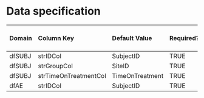 # Data specification

|**Domain** |**Column Key**        |**Default Value** |**Required?** |**Require Unique Values?** |
|:----------|:---------------------|:-----------------|:-------------|:--------------------------|
|dfSUBJ     |strIDCol              |SubjectID         |TRUE          |TRUE                       |
|dfSUBJ     |strGroupCol           |SiteID            |TRUE          |FALSE                      |
|dfSUBJ     |strTimeOnTreatmentCol |TimeOnTreatment   |TRUE          |FALSE                      |
|dfAE       |strIDCol              |SubjectID         |TRUE          |FALSE                      |
